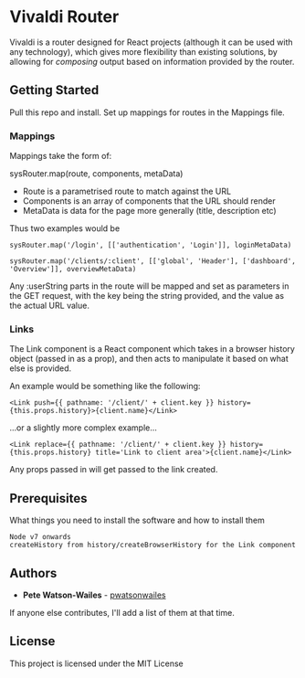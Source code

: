 # Vivaldi Router

Vivaldi is a router designed for React projects (although it can be used with any technology), which gives more flexibility than existing solutions, by allowing for *composing* output based on information provided by the router.

## Getting Started

Pull this repo and install. Set up mappings for routes in the Mappings file.

### Mappings

Mappings take the form of:

sysRouter.map(route, components, metaData)

* Route is a parametrised route to match against the URL
* Components is an array of components that the URL should render
* MetaData is data for the page more generally (title, description etc)

Thus two examples would be

`sysRouter.map('/login', [['authentication', 'Login']], loginMetaData)`

`sysRouter.map('/clients/:client', [['global', 'Header'], ['dashboard', 'Overview']], overviewMetaData)`

Any :userString parts in the route will be mapped and set as parameters in the GET request, with the key being the string provided, and the value as the actual URL value.

### Links

The Link component is a React component which takes in a browser history object (passed in as a prop), and then acts to manipulate it based on what else is provided.

An example would be something like the following:

`<Link push={{ pathname: '/client/' + client.key }} history={this.props.history}>{client.name}</Link>`

...or a slightly more complex example...

`<Link replace={{ pathname: '/client/' + client.key }} history={this.props.history} title='Link to client area'>{client.name}</Link>`

Any props passed in will get passed to the link created.

## Prerequisites

What things you need to install the software and how to install them

```
Node v7 onwards
createHistory from history/createBrowserHistory for the Link component
```

## Authors

* **Pete Watson-Wailes** - [pwatsonwailes](https://github.com/pwatsonwailes)

If anyone else contributes, I'll add a list of them at that time.

## License

This project is licensed under the MIT License
